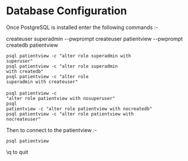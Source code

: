 Database Configuration
======================

Once PostgreSQL is installed enter the following commands :-

  createuser superadmin --pwprompt
  createuser patientview --pwprompt
  createdb patientview

  <code>psql patientview -c "alter role superadmin with superuser"</code><br>
  <code>psql patientview -c "alter role superadmin with createdb"</code><br>
  <code>psql patientview -c "alter role superadmin with createuser"</code><br>
<br>
  <code>psql patientview -c "alter role patientview with nosuperuser"</code><br>
  <code>psql patientview -c "alter role patientview with nocreatedb"</code><br>
  <code>psql patientview -c "alter role patientview with nocreateuser"</code><br>


Then to connect to the patientview :-

  <code>psql patientview</code>

\q to quit
